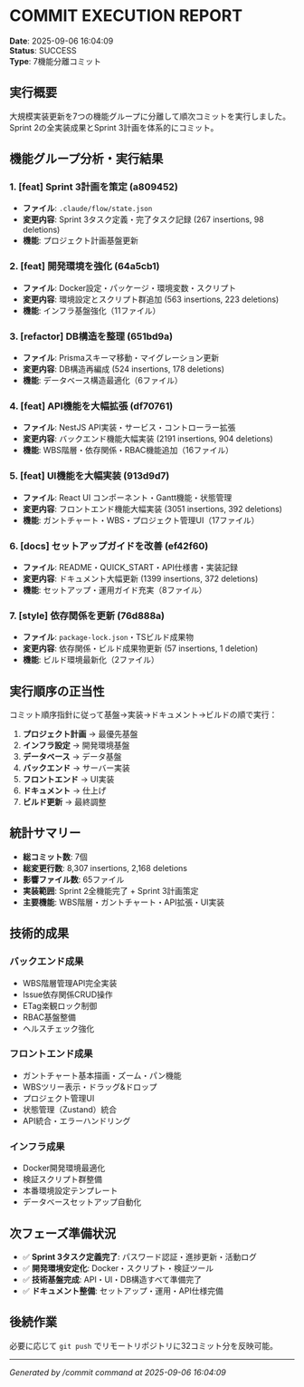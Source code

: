 # COMMIT EXECUTION REPORT

**Date**: 2025-09-06 16:04:09  
**Status**: SUCCESS  
**Type**: 7機能分離コミット  

## 実行概要

大規模実装更新を7つの機能グループに分離して順次コミットを実行しました。Sprint 2の全実装成果とSprint 3計画を体系的にコミット。

## 機能グループ分析・実行結果

### 1. [feat] Sprint 3計画を策定 (a809452)
- **ファイル**: `.claude/flow/state.json`
- **変更内容**: Sprint 3タスク定義・完了タスク記録 (267 insertions, 98 deletions)
- **機能**: プロジェクト計画基盤更新

### 2. [feat] 開発環境を強化 (64a5cb1) 
- **ファイル**: Docker設定・パッケージ・環境変数・スクリプト
- **変更内容**: 環境設定とスクリプト群追加 (563 insertions, 223 deletions)
- **機能**: インフラ基盤強化（11ファイル）

### 3. [refactor] DB構造を整理 (651bd9a)
- **ファイル**: Prismaスキーマ移動・マイグレーション更新  
- **変更内容**: DB構造再編成 (524 insertions, 178 deletions)
- **機能**: データベース構造最適化（6ファイル）

### 4. [feat] API機能を大幅拡張 (df70761)
- **ファイル**: NestJS API実装・サービス・コントローラー拡張
- **変更内容**: バックエンド機能大幅実装 (2191 insertions, 904 deletions)  
- **機能**: WBS階層・依存関係・RBAC機能追加（16ファイル）

### 5. [feat] UI機能を大幅実装 (913d9d7)
- **ファイル**: React UI コンポーネント・Gantt機能・状態管理
- **変更内容**: フロントエンド機能大幅実装 (3051 insertions, 392 deletions)
- **機能**: ガントチャート・WBS・プロジェクト管理UI（17ファイル）

### 6. [docs] セットアップガイドを改善 (ef42f60)
- **ファイル**: README・QUICK_START・API仕様書・実装記録
- **変更内容**: ドキュメント大幅更新 (1399 insertions, 372 deletions)
- **機能**: セットアップ・運用ガイド充実（8ファイル）

### 7. [style] 依存関係を更新 (76d888a)
- **ファイル**: `package-lock.json`・TSビルド成果物
- **変更内容**: 依存関係・ビルド成果物更新 (57 insertions, 1 deletion)
- **機能**: ビルド環境最新化（2ファイル）

## 実行順序の正当性

コミット順序指針に従って基盤→実装→ドキュメント→ビルドの順で実行：

1. **プロジェクト計画** → 最優先基盤
2. **インフラ設定** → 開発環境基盤  
3. **データベース** → データ基盤
4. **バックエンド** → サーバー実装
5. **フロントエンド** → UI実装
6. **ドキュメント** → 仕上げ
7. **ビルド更新** → 最終調整

## 統計サマリー

- **総コミット数**: 7個
- **総変更行数**: 8,307 insertions, 2,168 deletions  
- **影響ファイル数**: 65ファイル
- **実装範囲**: Sprint 2全機能完了 + Sprint 3計画策定
- **主要機能**: WBS階層・ガントチャート・API拡張・UI実装

## 技術的成果

### バックエンド成果
- WBS階層管理API完全実装
- Issue依存関係CRUD操作  
- ETag楽観ロック制御
- RBAC基盤整備
- ヘルスチェック強化

### フロントエンド成果  
- ガントチャート基本描画・ズーム・パン機能
- WBSツリー表示・ドラッグ&ドロップ
- プロジェクト管理UI
- 状態管理（Zustand）統合
- API統合・エラーハンドリング

### インフラ成果
- Docker開発環境最適化
- 検証スクリプト群整備
- 本番環境設定テンプレート  
- データベースセットアップ自動化

## 次フェーズ準備状況

- ✅ **Sprint 3タスク定義完了**: パスワード認証・進捗更新・活動ログ
- ✅ **開発環境安定化**: Docker・スクリプト・検証ツール
- ✅ **技術基盤完成**: API・UI・DB構造すべて準備完了
- ✅ **ドキュメント整備**: セットアップ・運用・API仕様完備

## 後続作業

必要に応じて `git push` でリモートリポジトリに32コミット分を反映可能。

---
*Generated by /commit command at 2025-09-06 16:04:09*